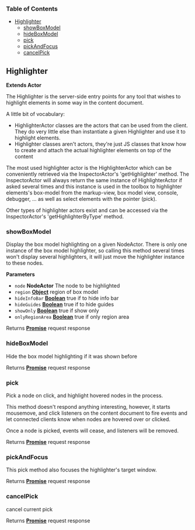 <!-- Generated by documentation.js. Update this documentation by updating the source code. -->

### Table of Contents

-   [Highlighter](#highlighter)
    -   [showBoxModel](#showboxmodel)
    -   [hideBoxModel](#hideboxmodel)
    -   [pick](#pick)
    -   [pickAndFocus](#pickandfocus)
    -   [cancelPick](#cancelpick)

## Highlighter

**Extends Actor**

The Highlighter is the server-side entry points for any tool that wishes to
highlight elements in some way in the content document.

A little bit of vocabulary:

-   <something>HighlighterActor classes are the actors that can be used from
    the client. They do very little else than instantiate a given
    <something>Highlighter and use it to highlight elements.
-   <something>Highlighter classes aren't actors, they're just JS classes that
    know how to create and attach the actual highlighter elements on top of the
    content

The most used highlighter actor is the HighlighterActor which can be
conveniently retrieved via the InspectorActor's 'getHighlighter' method.
The InspectorActor will always return the same instance of
HighlighterActor if asked several times and this instance is used in the
toolbox to highlighter elements's box-model from the markup-view,
box model view, console, debugger, ... as well as select elements with the
pointer (pick).

Other types of highlighter actors exist and can be accessed via the
InspectorActor's 'getHighlighterByType' method.

### showBoxModel

Display the box model highlighting on a given NodeActor.
There is only one instance of the box model highlighter, so calling this
method several times won't display several highlighters, it will just move
the highlighter instance to these nodes.

**Parameters**

-   `node` **NodeActor** The node to be highlighted
-   `region` **[Object](https://developer.mozilla.org/en-US/docs/Web/JavaScript/Reference/Global_Objects/Object)** region of box model
-   `hideInfoBar` **[Boolean](https://developer.mozilla.org/en-US/docs/Web/JavaScript/Reference/Global_Objects/Boolean)** true if to hide info bar
-   `hideGuides` **[Boolean](https://developer.mozilla.org/en-US/docs/Web/JavaScript/Reference/Global_Objects/Boolean)** true if to hide guides
-   `showOnly` **[Boolean](https://developer.mozilla.org/en-US/docs/Web/JavaScript/Reference/Global_Objects/Boolean)** true if show only
-   `onlyRegionArea` **[Boolean](https://developer.mozilla.org/en-US/docs/Web/JavaScript/Reference/Global_Objects/Boolean)** true if only region area

Returns **[Promise](https://developer.mozilla.org/en-US/docs/Web/JavaScript/Reference/Global_Objects/Promise)** request response

### hideBoxModel

Hide the box model highlighting if it was shown before

Returns **[Promise](https://developer.mozilla.org/en-US/docs/Web/JavaScript/Reference/Global_Objects/Promise)** request response

### pick

Pick a node on click, and highlight hovered nodes in the process.

This method doesn't respond anything interesting, however, it starts
mousemove, and click listeners on the content document to fire
events and let connected clients know when nodes are hovered over or
clicked.

Once a node is picked, events will cease, and listeners will be removed.

Returns **[Promise](https://developer.mozilla.org/en-US/docs/Web/JavaScript/Reference/Global_Objects/Promise)** request response

### pickAndFocus

This pick method also focuses the highlighter's target window.

Returns **[Promise](https://developer.mozilla.org/en-US/docs/Web/JavaScript/Reference/Global_Objects/Promise)** request response

### cancelPick

cancel current pick

Returns **[Promise](https://developer.mozilla.org/en-US/docs/Web/JavaScript/Reference/Global_Objects/Promise)** request response
